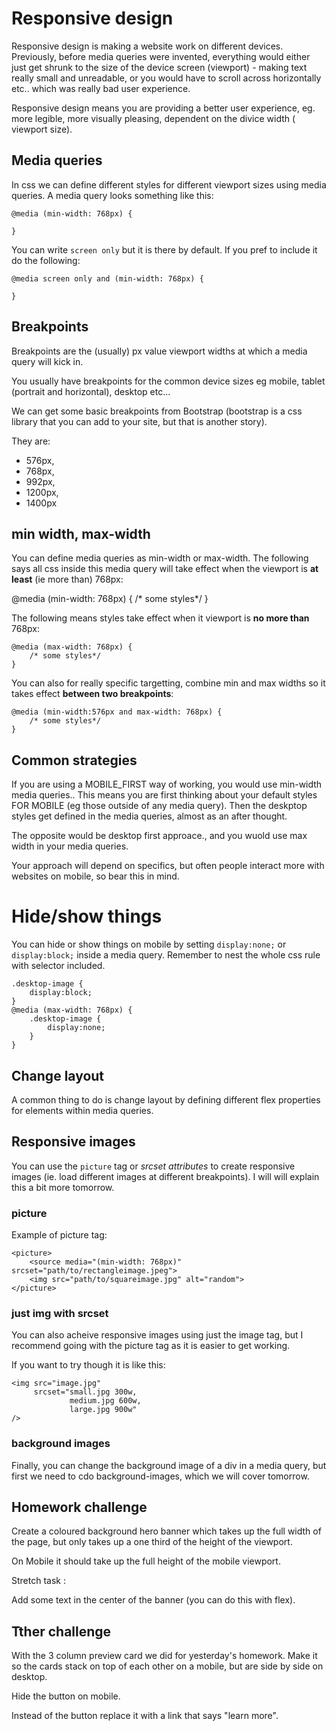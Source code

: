 # Responsive design

Responsive design is making a website work on different devices. Previously, before media queries were invented, everything would either just get shrunk to the size of the device screen (viewport) - making text really small and unreadable, or you would have to scroll across horizontally etc.. which was really bad user experience.

Responsive design means you are providing a better user experience, eg. more legible, more visually pleasing, dependent on the divice width ( viewport size).

## Media queries

In css we can define different styles for different viewport sizes using media queries.
A media query looks something like this:

```
@media (min-width: 768px) {
    
}

```

You can write `screen only` but it is there by default. If you pref to include it do the following:

```
@media screen only and (min-width: 768px) {
    
}
```

## Breakpoints

Breakpoints are the (usually) px value viewport widths at which a media query will kick in.

You usually have breakpoints for the common device sizes eg mobile, tablet (portrait and horizontal), desktop etc...

We can get some basic breakpoints from Bootstrap (bootstrap is a css library that you can add to your site, but that is another story).

They are:

- 576px, 
- 768px, 
- 992px, 
- 1200px, 
- 1400px

## min width, max-width

You can define media queries as min-width or max-width. The following says all css inside this media query will take effect when the viewport is **at least** (ie more than) 768px:

@media (min-width: 768px) {
    /* some styles*/
}

The following means styles take effect when it viewport is **no more than** 768px: 
```
@media (max-width: 768px) {
    /* some styles*/
}
```

You can also for really specific targetting, combine min and max widths so it takes effect **between two breakpoints**:

```
@media (min-width:576px and max-width: 768px) {
    /* some styles*/
}
```

## Common strategies

If you are using a MOBILE_FIRST way of working, you would use min-width media queries.. This means you are first thinking about your default styles FOR MOBILE (eg those outside of any media query). Then the deskptop styles get defined in the media queries, almost as an after thought.

The opposite would be desktop first approace., and you wuold use max width in your media queries.

Your approach will depend on specifics, but often people interact more with websites on mobile, so bear this in mind.


# Hide/show things

You can hide or show things on mobile by setting `display:none;` or `display:block;` inside a media query. Remember to nest the whole css rule with selector included.

```
.desktop-image {
    display:block;
}
@media (max-width: 768px) {
    .desktop-image {
        display:none;
    }
}
```

## Change layout

A common thing to do is change layout by defining different flex properties for elements within media queries.

## Responsive images 

You can use the `picture` tag or _srcset attributes_ to create responsive images (ie. load different images at different breakpoints). I will will explain this a bit more tomorrow.

### picture
Example of picture tag:
```
<picture>
    <source media="(min-width: 768px)" srcset="path/to/rectangleimage.jpeg">
    <img src="path/to/squareimage.jpg" alt="random">
</picture>
```

### just img with srcset
You can also acheive responsive images using just the image tag, but I recommend going with the picture tag as it is easier to get working.

If you want to try though it is like this:
```
<img src="image.jpg" 
     srcset="small.jpg 300w,
             medium.jpg 600w,
             large.jpg 900w"
/>
```
### background images
Finally, you can change the background image of a div in a media query, but first we need to cdo background-images, which we will cover tomorrow.



## Homework challenge

Create a coloured background hero banner which takes up the full width of the page, but only takes up a one third of the height of the viewport. 

On  Mobile it should take up the full height of the mobile viewport. 

Stretch task :

Add some text in the center of the banner (you can do this with flex).


## Tther challenge

With the 3 column preview card we did for yesterday's homework. Make it so the cards stack on top  of each other on a mobile, but are side by side on desktop.

Hide the button on mobile.

Instead of the button replace it with a link that says "learn more".

